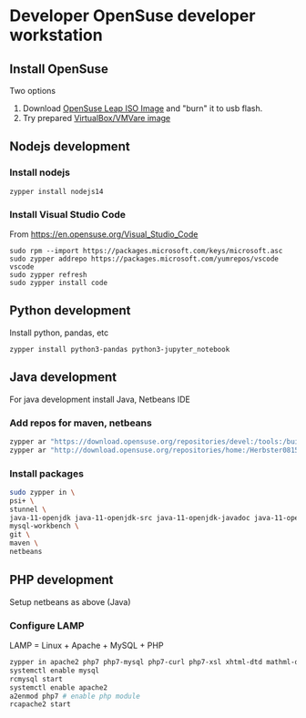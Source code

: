 # Developer OpenSuse developer workstation

## Install OpenSuse 

Two options

1. Download [OpenSuse Leap ISO Image](https://software.opensuse.org/distributions/leap) and "burn" it to usb flash.
2. Try prepared [VirtualBox/VMVare image](virtualbox.md)

## Nodejs development

### Install nodejs

```
zypper install nodejs14
```

### Install Visual Studio Code

From https://en.opensuse.org/Visual_Studio_Code

```
sudo rpm --import https://packages.microsoft.com/keys/microsoft.asc
sudo zypper addrepo https://packages.microsoft.com/yumrepos/vscode vscode
sudo zypper refresh
sudo zypper install code
```

## Python development
Install python, pandas, etc

```
zypper install python3-pandas python3-jupyter_notebook
```

## Java development

For java development install Java, Netbeans IDE

### Add repos for maven, netbeans

```bash
zypper ar "https://download.opensuse.org/repositories/devel:/tools:/building/openSUSE_Leap_15.2/" "develtools"
zypper ar "http://download.opensuse.org/repositories/home:/Herbster0815/openSUSE_Leap_15.2/" "home:Herbster0815"
```

### Install packages

```bash
sudo zypper in \
psi+ \
stunnel \
java-11-openjdk java-11-openjdk-src java-11-openjdk-javadoc java-11-openjdk-devel \
mysql-workbench \
git \
maven \
netbeans

```

## PHP development

Setup netbeans as above (Java)

### Configure LAMP

LAMP = Linux + Apache + MySQL + PHP

```bash
zypper in apache2 php7 php7-mysql php7-curl php7-xsl xhtml-dtd mathml-dtd php7-tidy php7-mbstring apache2-mod_php7 php7-posix mariadb mariadb-tools
systemctl enable mysql
rcmysql start
systemctl enable apache2
a2enmod php7 # enable php module
rcapache2 start
```
